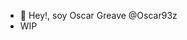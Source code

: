 - 👋 Hey!, soy Oscar Greave @Oscar93z
- WIP
<!---
- 👀 I’m interested in ...
- 🌱 I’m currently learning ...
- 💞️ I’m looking to collaborate on ...
- 📫 How to reach me ...

Oscar93z/Oscar93z is a ✨ special ✨ repository because its `README.md` (this file) appears on your GitHub profile.
You can click the Preview link to take a look at your changes.
--->
